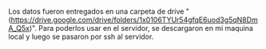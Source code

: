 Los datos fueron entregados en una carpeta de drive "(https://drive.google.com/drive/folders/1x0106TYUr54gfqE6uod3g5qN8DmA_Q5x)". Para poderlos usar en el servidor, se descargaron en mi maquina local y luego se pasaron por ssh al servidor.



